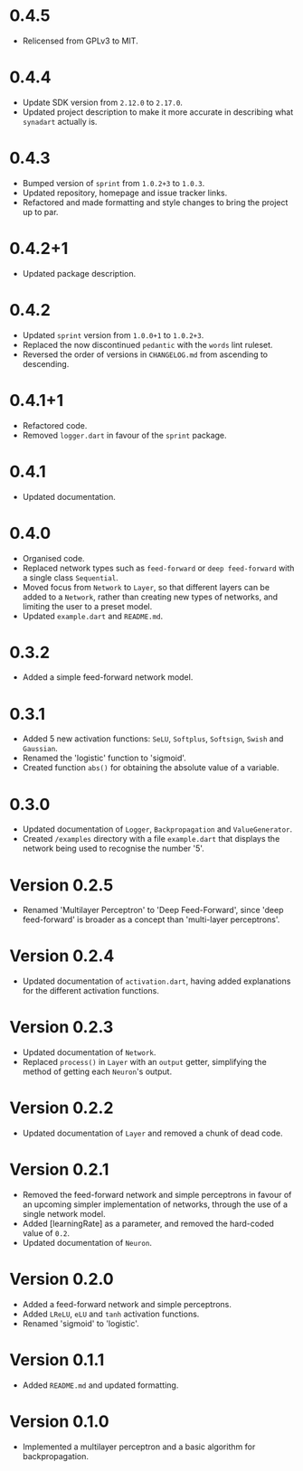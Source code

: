 # 0.4.5

- Relicensed from GPLv3 to MIT.

# 0.4.4

- Update SDK version from `2.12.0` to `2.17.0`.
- Updated project description to make it more accurate in describing what
  `synadart` actually is.

# 0.4.3

- Bumped version of `sprint` from `1.0.2+3` to `1.0.3`.
- Updated repository, homepage and issue tracker links.
- Refactored and made formatting and style changes to bring the project up to
  par.

# 0.4.2+1

- Updated package description.

# 0.4.2

- Updated `sprint` version from `1.0.0+1` to `1.0.2+3`.
- Replaced the now discontinued `pedantic` with the `words` lint ruleset.
- Reversed the order of versions in `CHANGELOG.md` from ascending to descending.

# 0.4.1+1

- Refactored code.
- Removed `logger.dart` in favour of the `sprint` package.

# 0.4.1

- Updated documentation.

# 0.4.0

- Organised code.
- Replaced network types such as `feed-forward` or `deep feed-forward` with a
  single class `Sequential`.
- Moved focus from `Network` to `Layer`, so that different layers can be added
  to a `Network`, rather than creating new types of networks, and limiting the
  user to a preset model.
- Updated `example.dart` and `README.md`.

# 0.3.2

- Added a simple feed-forward network model.

# 0.3.1

- Added 5 new activation functions: `SeLU`, `Softplus`, `Softsign`, `Swish` and
  `Gaussian`.
- Renamed the 'logistic' function to 'sigmoid'.
- Created function `abs()` for obtaining the absolute value of a variable.

# 0.3.0

- Updated documentation of `Logger`, `Backpropagation` and `ValueGenerator`.
- Created `/examples` directory with a file `example.dart` that displays the
  network being used to recognise the number '5'.

# Version 0.2.5

- Renamed 'Multilayer Perceptron' to 'Deep Feed-Forward', since 'deep
  feed-forward' is broader as a concept than 'multi-layer perceptrons'.

# Version 0.2.4

- Updated documentation of `activation.dart`, having added explanations for the
  different activation functions.

# Version 0.2.3

- Updated documentation of `Network`.
- Replaced `process()` in `Layer` with an `output` getter, simplifying the
  method of getting each `Neuron`'s output.

# Version 0.2.2

- Updated documentation of `Layer` and removed a chunk of dead code.

# Version 0.2.1

- Removed the feed-forward network and simple perceptrons in favour of an
  upcoming simpler implementation of networks, through the use of a single
  network model.
- Added [learningRate] as a parameter, and removed the hard-coded value of
  `0.2`.
- Updated documentation of `Neuron`.

# Version 0.2.0

- Added a feed-forward network and simple perceptrons.
- Added `LReLU`, `eLU` and `tanh` activation functions.
- Renamed 'sigmoid' to 'logistic'.

# Version 0.1.1

- Added `README.md` and updated formatting.

# Version 0.1.0

- Implemented a multilayer perceptron and a basic algorithm for backpropagation.
